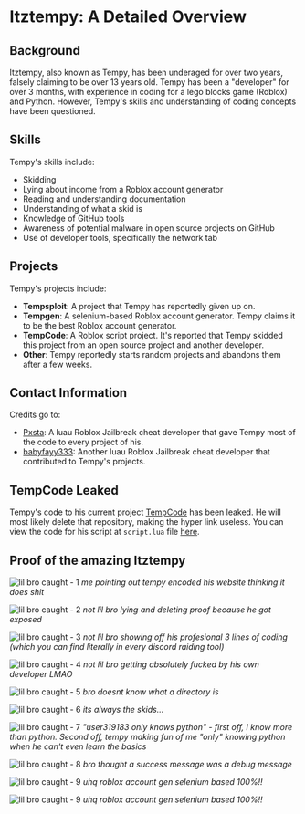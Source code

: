 # Itztempy: A Detailed Overview

## Background

Itztempy, also known as Tempy, has been underaged for over two years, falsely claiming to be over 13 years old. Tempy has been a "developer" for over 3 months, with experience in coding for a lego blocks game (Roblox) and Python. However, Tempy's skills and understanding of coding concepts have been questioned.

## Skills

Tempy's skills include:

- Skidding
- Lying about income from a Roblox account generator
- Reading and understanding documentation
- Understanding of what a skid is
- Knowledge of GitHub tools
- Awareness of potential malware in open source projects on GitHub
- Use of developer tools, specifically the network tab

## Projects

Tempy's projects include:

- **Tempsploit**: A project that Tempy has reportedly given up on.
- **Tempgen**: A selenium-based Roblox account generator. Tempy claims it to be the best Roblox account generator.
- **TempCode**: A Roblox script project. It's reported that Tempy skidded this project from an open source project and another developer.
- **Other**: Tempy reportedly starts random projects and abandons them after a few weeks.

## Contact Information

Credits go to:

- [Pxsta](http://dsc.projectauto.xyz/): A luau Roblox Jailbreak cheat developer that gave Tempy most of the code to every project of his.
- [babyfayy333](https://discord.gg/hcxdapVphM): Another luau Roblox Jailbreak cheat developer that contributed to Tempy's projects.

## TempCode Leaked

Tempy's code to his current project [TempCode](https://gist.githubusercontent.com/tempservice/d0a3e82dfa1db85c00c4911c02e7f6ef/raw/66cd3860bdc10fbb6c4cdb10ef20dc1f07373c4c/gistfile1.txt) has been leaked. He will most likely delete that repository, making the hyper link useless. You can view the code for his script at `script.lua` file [here](./script.lua).


## Proof of the amazing Itztempy

![lil bro caught - 1](./pic1)
*me pointing out tempy encoded his website thinking it does shit*

![lil bro caught - 2](./pic2)
*not lil bro lying and deleting proof because he got exposed*

![lil bro caught - 3](./pic3)
*not lil bro showing off his profesional 3 lines of coding (which you can find literally in every discord raiding tool)*

![lil bro caught - 4](./pic4)
*not lil bro getting absolutely fucked by his own developer LMAO*

![lil bro caught - 5](./pic5)
*bro doesnt know what a directory is*

![lil bro caught - 6](./pic6)
*its always the skids...*

![lil bro caught - 7](./pic7)
*"user319183 only knows python" - first off, I know more than python. Second off, tempy making fun of me "only" knowing python when he can't even learn the basics*

![lil bro caught - 8](./pic8)
*bro thought a success message was a debug message*

![lil bro caught - 9](./pic9)
*uhq roblox account gen selenium based 100%!!*

![lil bro caught - 9](./pic9)
*uhq roblox account gen selenium based 100%!!*
